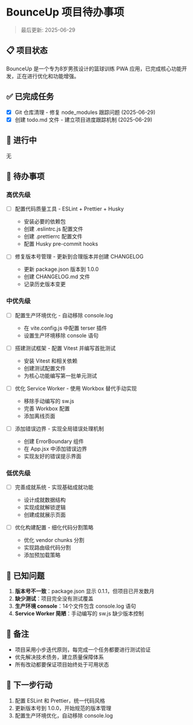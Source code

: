 # BounceUp 项目待办事项

> 最后更新: 2025-06-29

## 📋 项目状态

BounceUp 是一个专为8岁男孩设计的篮球训练 PWA 应用，已完成核心功能开发，正在进行优化和功能增强。

## ✅ 已完成任务

- [x] Git 仓库清理 - 修复 node_modules 跟踪问题 (2025-06-29)
- [x] 创建 todo.md 文件 - 建立项目进度跟踪机制 (2025-06-29)

## 🔄 进行中

无

## 📌 待办事项

### 高优先级

- [ ] 配置代码质量工具 - ESLint + Prettier + Husky
  - 安装必要的依赖包
  - 创建 .eslintrc.js 配置文件
  - 创建 .prettierrc 配置文件
  - 配置 Husky pre-commit hooks

- [ ] 修复版本号管理 - 更新到合理版本并创建 CHANGELOG
  - 更新 package.json 版本到 1.0.0
  - 创建 CHANGELOG.md 文件
  - 记录历史版本变更

### 中优先级

- [ ] 配置生产环境优化 - 自动移除 console.log
  - 在 vite.config.js 中配置 terser 插件
  - 设置生产环境移除 console 语句

- [ ] 搭建测试框架 - 配置 Vitest 并编写首批测试
  - 安装 Vitest 和相关依赖
  - 创建测试配置文件
  - 为核心功能编写第一批单元测试

- [ ] 优化 Service Worker - 使用 Workbox 替代手动实现
  - 移除手动编写的 sw.js
  - 完善 Workbox 配置
  - 添加离线页面

- [ ] 添加错误边界 - 实现全局错误处理机制
  - 创建 ErrorBoundary 组件
  - 在 App.jsx 中添加错误边界
  - 实现友好的错误提示界面

### 低优先级

- [ ] 完善成就系统 - 实现基础成就功能
  - 设计成就数据结构
  - 实现成就解锁逻辑
  - 创建成就展示页面

- [ ] 优化构建配置 - 细化代码分割策略
  - 优化 vendor chunks 分割
  - 实现路由级代码分割
  - 添加预加载策略

## 🐛 已知问题

1. **版本号不一致**：package.json 显示 0.1.1，但项目已开发数月
2. **缺少测试**：项目完全没有测试覆盖
3. **生产环境 console**：14个文件包含 console.log 语句
4. **Service Worker 简陋**：手动编写的 sw.js 缺少版本控制

## 📝 备注

- 项目采用小步迭代原则，每完成一个任务都要进行测试验证
- 优先解决技术债务，建立质量保障体系
- 所有改动都要保证项目始终处于可用状态

## 🚀 下一步行动

1. 配置 ESLint 和 Prettier，统一代码风格
2. 更新版本号到 1.0.0，开始规范的版本管理
3. 配置生产环境优化，自动移除 console.log
